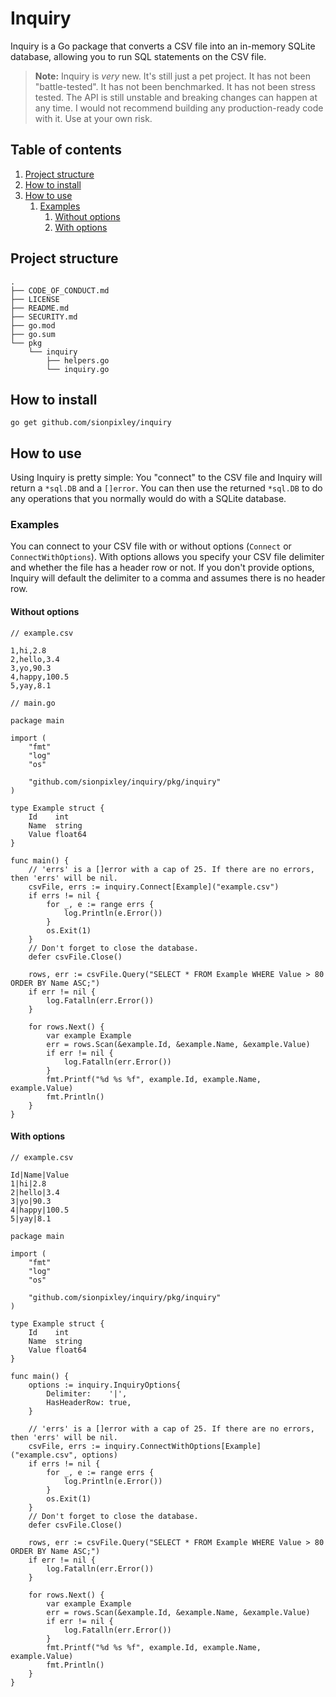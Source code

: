 # Inquiry

Inquiry is a Go package that converts a CSV file into an in-memory SQLite database, allowing you to run SQL statements on the CSV file.

> **Note:** Inquiry is *very* new. It's still just a pet project. It has not been "battle-tested". It has not been benchmarked. It has not been stress tested. The API is still unstable and breaking changes can happen at any time. I would not recommend building any production-ready code with it. Use at your own risk.

## Table of contents

1. [Project structure](#project-structure)
2. [How to install](#how-to-install)
3. [How to use](#how-to-use)
    1. [Examples](#examples)
        1. [Without options](#without-options)
        2. [With options](#with-options)

## Project structure

```
.
├── CODE_OF_CONDUCT.md
├── LICENSE
├── README.md
├── SECURITY.md
├── go.mod
├── go.sum
└── pkg
    └── inquiry
        ├── helpers.go
        └── inquiry.go
```

## How to install

`go get github.com/sionpixley/inquiry`

## How to use

Using Inquiry is pretty simple: You "connect" to the CSV file and Inquiry will return a `*sql.DB` and a `[]error`. You can then use the returned `*sql.DB` to do any operations that you normally would do with a SQLite database.

### Examples

You can connect to your CSV file with or without options (`Connect` or `ConnectWithOptions`). With options allows you specify your CSV file delimiter and whether the file has a header row or not. If you don't provide options, Inquiry will default the delimiter to a comma and assumes there is no header row.

#### Without options

```
// example.csv

1,hi,2.8
2,hello,3.4
3,yo,90.3
4,happy,100.5
5,yay,8.1
```

```
// main.go

package main

import (
	"fmt"
	"log"
	"os"

	"github.com/sionpixley/inquiry/pkg/inquiry"
)

type Example struct {
	Id    int
	Name  string
	Value float64
}

func main() {
    // 'errs' is a []error with a cap of 25. If there are no errors, then 'errs' will be nil.
	csvFile, errs := inquiry.Connect[Example]("example.csv")
	if errs != nil {
		for _, e := range errs {
			log.Println(e.Error())
		}
		os.Exit(1)
	}
    // Don't forget to close the database.
	defer csvFile.Close()

	rows, err := csvFile.Query("SELECT * FROM Example WHERE Value > 80 ORDER BY Name ASC;")
	if err != nil {
		log.Fatalln(err.Error())
	}

	for rows.Next() {
		var example Example
		err = rows.Scan(&example.Id, &example.Name, &example.Value)
		if err != nil {
			log.Fatalln(err.Error())
		}
		fmt.Printf("%d %s %f", example.Id, example.Name, example.Value)
		fmt.Println()
	}
}
```

#### With options

```
// example.csv

Id|Name|Value
1|hi|2.8
2|hello|3.4
3|yo|90.3
4|happy|100.5
5|yay|8.1
```

```
package main

import (
	"fmt"
	"log"
	"os"

	"github.com/sionpixley/inquiry/pkg/inquiry"
)

type Example struct {
	Id    int
	Name  string
	Value float64
}

func main() {
	options := inquiry.InquiryOptions{
		Delimiter:    '|',
		HasHeaderRow: true,
	}

	// 'errs' is a []error with a cap of 25. If there are no errors, then 'errs' will be nil.
	csvFile, errs := inquiry.ConnectWithOptions[Example]("example.csv", options)
	if errs != nil {
		for _, e := range errs {
			log.Println(e.Error())
		}
		os.Exit(1)
	}
    // Don't forget to close the database.
	defer csvFile.Close()

	rows, err := csvFile.Query("SELECT * FROM Example WHERE Value > 80 ORDER BY Name ASC;")
	if err != nil {
		log.Fatalln(err.Error())
	}

	for rows.Next() {
		var example Example
		err = rows.Scan(&example.Id, &example.Name, &example.Value)
		if err != nil {
			log.Fatalln(err.Error())
		}
		fmt.Printf("%d %s %f", example.Id, example.Name, example.Value)
		fmt.Println()
	}
}
```
